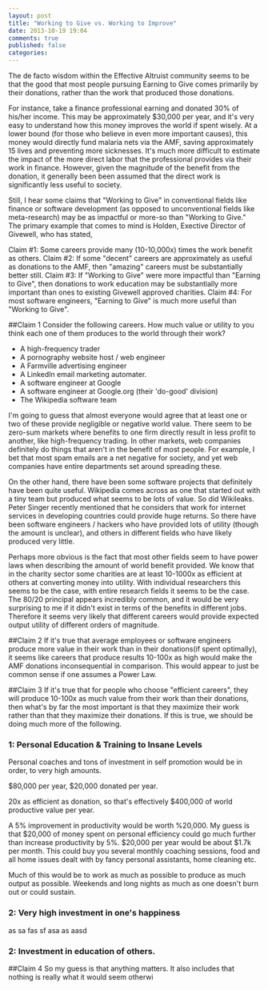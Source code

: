 ```yaml
---
layout: post
title: "Working to Give vs. Working to Improve"
date: 2013-10-19 19:04
comments: true
published: false
categories: 
---
```


The de facto wisdom within the Effective Altruist community seems to be
that the good that most people pursuing Earning to Give comes primarily
by their donations, rather than the work that produced those donations.

For instance, take a finance professional earning and donated 30% of his/her
income.  This may be approximately $30,000 per year, and it's very easy
to understand how this money improves the world if spent wisely.  At a
lower bound (for those who believe in even more important causes), this
money would directly fund malaria nets via the AMF, saving approximately
15 lives and preventing more sicknesses.  It's much more difficult to
estimate the impact of the more direct labor that the professional provides via their work in finance.  However, given the magnitude of the benefit from the donation, it generally been been assumed that the direct work is significantly less useful to society.  

Still, I hear some claims that "Working to Give" in conventional fields
like finance or software development (as opposed to unconventional
fields like meta-research) may be as impactful or more-so than "Working
to Give."  The primary example that comes to mind is Holden, Exective
Director of Givewell, who has stated, 


Claim #1: Some careers provide many (10-10,000x) times the work benefit
as others.
Claim #2: If some "decent" careers are approximately as useful as
donations to the AMF, then "amazing" careers must be substantially
better still.
Claim #3: If "Working to Give" were more impactful than "Earning to
Give", then donations to work education may be substantially more
important than ones to existing Givewell approved charities. 
Claim #4: For most software engineers, "Earning to Give" is much more
useful than "Working to Give".  

##Claim 1
Consider the following careers.  How much value or utility to you think each one of
them produces to the world through their work?  

 - A high-frequency trader
 - A pornography website host / web engineer
 - A Farmville advertising engineer
 - A LinkedIn email marketing automater.
 - A software engineer at Google
 - A software engineer at Google.org (their 'do-good' division)
 - The Wikipedia software team

I'm going to guess that almost everyone would agree that at least one or
two of these provide negligible or negative world value.  There seem to
be zero-sum markets where benefits to one firm directly result in less
profit to another, like high-frequency trading.  In other markets, web
companies definitely do things that aren't in the benefit of most
people.  For example, I bet that most spam emails are a net negative for
society, and yet web companies have entire departments set around
spreading these. 

On the other hand, there have been some software projects that
definitely have been quite useful.  Wikipedia comes across as one that started out with a tiny team but produced what seems to be lots of value.  So did Wikileaks.  Peter Singer recently mentioned that he considers that work for internet services in developing countries could provide huge returns.  So there have been software engineers / hackers who have provided lots
of utility (though the amount is unclear), and others in different
fields who have likely produced very little.

Perhaps more obvious is the fact that most other fields seem to have
power laws when describing the amount of world benefit provided.  We
know that in the charity sector some charities are at least 10-1000x as
efficient at others at converting money into utility.  With individual
researchers this seems to be the case, with entire research fields it
seems to be the case.  The 80/20 principal appears incredibly common,
and it would be very surprising to me if it didn't exist in terms of the
benefits in different jobs.  Therefore it seems very likely that
different careers would provide expected output utility of different
orders of magnitude.

##Claim 2
If it's true that average employees or software engineers produce more
value in their work than in their donations(if spent optimally), it seems like careers that produce results 10-100x as high would make the AMF donations inconsequential in comparison.  This would appear to just be common sense if one assumes a Power Law.

##Claim 3
If it's true that for people who choose "efficient careers", they will
produce 10-100x as much value from their work than their donations, then
what's by far the most important is that they maximize their work rather
than that they maximize their donations.  If this is true, we should be
doing much more of the following.

### 1: Personal Education & Training to Insane Levels
Personal coaches and tons of investment in self promotion would be in
order, to very high amounts.  

$80,000 per year, $20,000 donated per year.  

20x as efficient as donation, so that's effectively $400,000 of world
productive value per year.

A 5% improvement in productivity would be worth %20,000.  My guess is
that $20,000 of money spent on personal efficiency could go much further
than increase productivity by 5%.  $20,000 per year would be about $1.7k
per month.  This could buy you several monthly coaching sessions, food
and all home issues dealt with by fancy personal assistants, home
cleaning etc.  

Much of this would be to work as much as possible to produce as much
output as possible.  Weekends and long nights as much as one doesn't
burn out or could sustain.  

### 2: Very high investment in one's happiness
as sa fas sf
asa as
aasd

### 2: Investment in education of others. 

##Claim 4  So my guess is that anything matters.  It also includes that nothing is really what it would seem	 otherwi

